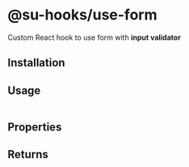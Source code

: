 # @su-hooks/use-form

Custom React hook to use form with **input validator**

## Installation

## Usage

```typescript

```

## Properties

## Returns
